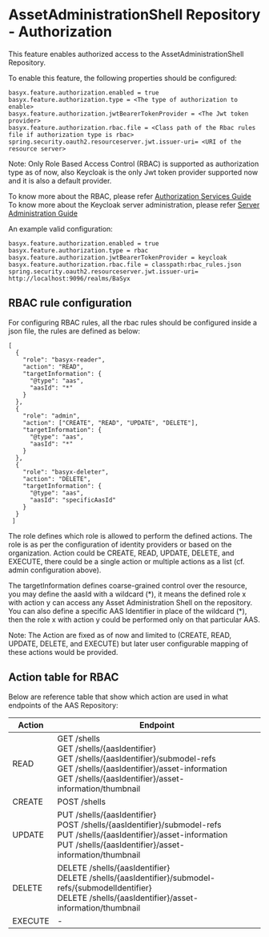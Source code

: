 # AssetAdministrationShell Repository - Authorization
This feature enables authorized access to the AssetAdministrationShell Repository.

To enable this feature, the following properties should be configured:

```
basyx.feature.authorization.enabled = true
basyx.feature.authorization.type = <The type of authorization to enable>
basyx.feature.authorization.jwtBearerTokenProvider = <The Jwt token provider>
basyx.feature.authorization.rbac.file = <Class path of the Rbac rules file if authorization type is rbac>
spring.security.oauth2.resourceserver.jwt.issuer-uri= <URI of the resource server>
```

Note: Only Role Based Access Control (RBAC) is supported as authorization type as of now, also Keycloak is the only Jwt token provider supported now and it is also a default provider. 

To know more about the RBAC, please refer [Authorization Services Guide](https://www.keycloak.org/docs/latest/authorization_services/index.html)
To know more about the Keycloak server administration, please refer [Server Administration Guide](https://www.keycloak.org/docs/latest/server_admin/#keycloak-features-and-concepts)

An example valid configuration:

```
basyx.feature.authorization.enabled = true
basyx.feature.authorization.type = rbac
basyx.feature.authorization.jwtBearerTokenProvider = keycloak
basyx.feature.authorization.rbac.file = classpath:rbac_rules.json
spring.security.oauth2.resourceserver.jwt.issuer-uri= http://localhost:9096/realms/BaSyx
```

## RBAC rule configuration

For configuring RBAC rules, all the rbac rules should be configured inside a json file, the rules are defined as below:

```
[
  {
    "role": "basyx-reader",
    "action": "READ",
    "targetInformation": {
      "@type": "aas",
      "aasId": "*"
    }
  },
  {
    "role": "admin",
    "action": ["CREATE", "READ", "UPDATE", "DELETE"],
    "targetInformation": {
      "@type": "aas",
      "aasId": "*"
    }
  },
  {
    "role": "basyx-deleter",
    "action": "DELETE",
    "targetInformation": {
      "@type": "aas",
      "aasId": "specificAasId"
    }
  }
 ]
```

The role defines which role is allowed to perform the defined actions. The role is as per the configuration of identity providers or based on the organization. Action could be CREATE, READ, UPDATE, DELETE, and EXECUTE, there could be a single action or multiple actions as a list (cf. admin configuration above).

The targetInformation defines coarse-grained control over the resource, you may define the aasId with a wildcard (\*), it means the defined role x with action y can access any Asset Administration Shell on the repository. You can also define a specific AAS Identifier in place of the wildcard (\*), then the role x with action y could be performed only on that particular AAS.

Note: The Action are fixed as of now and limited to (CREATE, READ, UPDATE, DELETE, and EXECUTE) but later user configurable mapping of these actions would be provided.

## Action table for RBAC

Below are reference table that show which action are used in what endpoints of the AAS Repository:

| Action  | Endpoint                                                                                                                                                                                                            |
|---------|---------------------------------------------------------------------------------------------------------------------------------------------------------------------------------------------------------------------|
| READ    | GET /shells <br /> GET /shells/{aasIdentifier} <br /> GET /shells/{aasIdentifier}/submodel-refs <br /> GET /shells/{aasIdentifier}/asset-information <br /> GET /shells/{aasIdentifier}/asset-information/thumbnail |
| CREATE  | POST /shells <br />                                                                                                                                                                                                 |
| UPDATE  | PUT /shells/{aasIdentifier} <br /> POST /shells/{aasIdentifier}/submodel-refs <br /> PUT /shells/{aasIdentifier}/asset-information <br /> PUT /shells/{aasIdentifier}/asset-information/thumbnail                   |
| DELETE  | DELETE /shells/{aasIdentifier} <br /> DELETE /shells/{aasIdentifier}/submodel-refs/{submodelIdentifier} <br /> DELETE /shells/{aasIdentifier}/asset-information/thumbnail                                           |
| EXECUTE | -                                                                                                                                                                                                                   |

